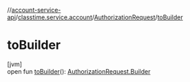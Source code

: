 //[account-service-api](../../../index.md)/[classtime.service.account](../index.md)/[AuthorizationRequest](index.md)/[toBuilder](to-builder.md)

# toBuilder

[jvm]\
open fun [toBuilder](to-builder.md)(): [AuthorizationRequest.Builder](-builder/index.md)
